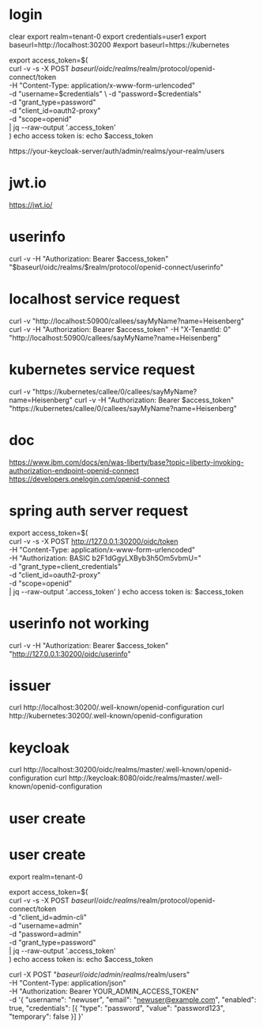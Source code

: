 # login
clear
export realm=tenant-0
export credentials=user1
export baseurl=http://localhost:30200
#export baseurl=https://kubernetes

export access_token=$(\
curl -v -s -X POST $baseurl/oidc/realms/$realm/protocol/openid-connect/token \
-H "Content-Type: application/x-www-form-urlencoded" \
-d "username=$credentials" \
-d "password=$credentials" \
-d "grant_type=password" \
-d "client_id=oauth2-proxy" \
-d "scope=openid" \
| jq --raw-output '.access_token' \
)
echo access token is: 
echo $access_token                                                                      

https://your-keycloak-server/auth/admin/realms/your-realm/users


# jwt.io 
https://jwt.io/

# userinfo
curl -v -H "Authorization: Bearer $access_token" "$baseurl/oidc/realms/$realm/protocol/openid-connect/userinfo"

# localhost service request
curl -v "http://localhost:50900/callees/sayMyName?name=Heisenberg"
curl -v -H "Authorization: Bearer $access_token" -H "X-TenantId: 0" "http://localhost:50900/callees/sayMyName?name=Heisenberg"

# kubernetes service request
curl -v "https://kubernetes/callee/0/callees/sayMyName?name=Heisenberg"
curl -v -H "Authorization: Bearer $access_token" "https://kubernetes/callee/0/callees/sayMyName?name=Heisenberg"

# doc
https://www.ibm.com/docs/en/was-liberty/base?topic=liberty-invoking-authorization-endpoint-openid-connect
https://developers.onelogin.com/openid-connect

# spring auth server request
export access_token=$(\
curl -v -s -X POST http://127.0.0.1:30200/oidc/token \
-H "Content-Type: application/x-www-form-urlencoded" \
-H "Authorization: BASIC b2F1dGgyLXByb3h5Om5vbmU=" \
-d "grant_type=client_credentials" \
-d "client_id=oauth2-proxy" \
-d "scope=openid" \
| jq --raw-output '.access_token'
)
echo access token is: $access_token

# userinfo not working
curl -v -H "Authorization: Bearer $access_token" "http://127.0.0.1:30200/oidc/userinfo"
                      
# issuer
curl http://localhost:30200/.well-known/openid-configuration
curl http://kubernetes:30200/.well-known/openid-configuration

# keycloak
curl http://localhost:30200/oidc/realms/master/.well-known/openid-configuration
curl http://keycloak:8080/oidc/realms/master/.well-known/openid-configuration
                    
# user create

# user create
export realm=tenant-0

export access_token=$(\
curl -v -s -X POST $baseurl/oidc/realms/$realm/protocol/openid-connect/token \
-d "client_id=admin-cli" \
-d "username=admin" \
-d "password=admin" \
-d "grant_type=password" \
| jq --raw-output '.access_token' \
)
echo access token is:
echo $access_token

curl -X POST "$baseurl/oidc/admin/realms/$realm/users" \
-H "Content-Type: application/json" \
-H "Authorization: Bearer YOUR_ADMIN_ACCESS_TOKEN" \
-d '{
"username": "newuser",
"email": "newuser@example.com",
"enabled": true,
"credentials": [{
"type": "password",
"value": "password123",
"temporary": false
}]
}'
